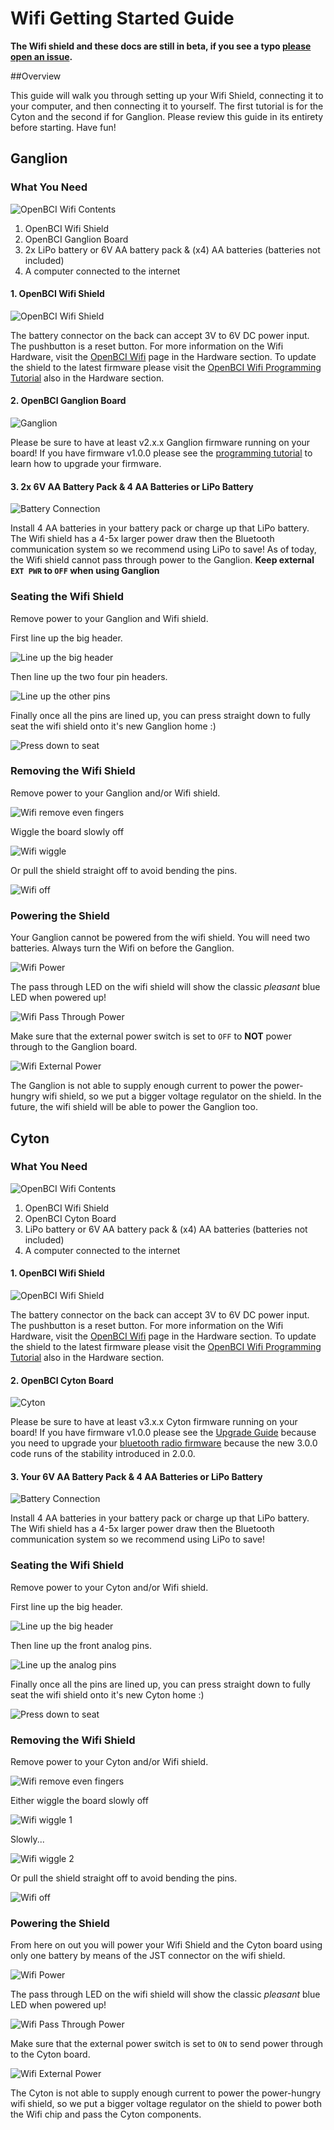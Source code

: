 # Wifi Getting Started Guide

**The Wifi shield and these docs are still in beta, if you see a typo [please open an issue](https://github.com/OpenBCI/Docs/issues/new).**

##Overview

This guide will walk you through setting up your Wifi Shield, connecting it to your computer, and then connecting it to yourself. The first tutorial is for the Cyton and the second if for Ganglion. Please review this guide in its entirety before starting. Have fun!

## Ganglion
### What You Need

![OpenBCI Wifi Contents](../assets/images/wifi_ganglion_what_you_need.jpg)

 1. OpenBCI Wifi Shield
 2. OpenBCI Ganglion Board
 3. 2x LiPo battery or 6V AA battery pack & (x4) AA batteries (batteries not included)
 4. A computer connected to the internet

#### 1. OpenBCI Wifi Shield

![OpenBCI Wifi Shield](../assets/images/wifi_head_shot.jpg)

The battery connector on the back can accept 3V to 6V DC power input. The pushbutton is a reset button. For more information on the Wifi Hardware, visit the [OpenBCI Wifi](http://docs.openbci.com/Hardware/11-Wifi) page in the Hardware section. To update the shield to the latest firmware please visit the [OpenBCI Wifi Programming Tutorial](http://docs.openbci.com/Hardware/11-Wifi_Programming_Tutorial) also in the Hardware section.


#### 2. OpenBCI Ganglion Board

![Ganglion](../assets/images/wifi_ganglion_headshot.jpg)

Please be sure to have at least v2.x.x Ganglion firmware running on your board! If you have firmware v1.0.0 please see the [programming tutorial](http://docs.openbci.com/Hardware/09-Ganglion_Programming_Tutorial) to learn how to upgrade your firmware.

#### 3. 2x  6V AA Battery Pack & 4 AA Batteries or LiPo Battery

![Battery Connection](../assets/images/wifi_ganglion_power.jpg)

Install 4 AA batteries in your battery pack or charge up that LiPo battery. The Wifi shield has a 4-5x larger power draw then the Bluetooth communication system so we recommend using LiPo to save! As of today, the Wifi shield cannot pass through power to the Ganglion. **Keep external `EXT PWR` to `OFF` when using Ganglion**

### Seating the Wifi Shield

Remove power to your Ganglion and Wifi shield.

First line up the big header.

![Line up the big header](../assets/images/wifi_ganglion_seating_1.jpg)

Then line up the two four pin headers.

![Line up the other pins](../assets/images/wifi_ganglion_seating_2.jpg)

Finally once all the pins are lined up, you can press straight down to fully seat the wifi shield onto it's new Ganglion home :)

![Press down to seat](../assets/images/wifi_ganglion_seating_3.jpg)

### Removing the Wifi Shield

Remove power to your Ganglion and/or Wifi shield.

![Wifi remove even fingers](../assets/images/wifi_ganglion_removing_1.jpg)

Wiggle the board slowly off

![Wifi wiggle](../assets/images/wifi_ganglion_removing_2.jpg)

Or pull the shield straight off to avoid bending the pins.

![Wifi off](../assets/images/wifi_removing_3.jpg)

### Powering the Shield

Your Ganglion cannot be powered from the wifi shield. You will need two batteries. Always turn the Wifi on before the Ganglion.

![Wifi Power](../assets/images/wifi_battery_connection.jpg)

The pass through LED on the wifi shield will show the classic _pleasant_ blue LED when powered up!

![Wifi Pass Through Power](../assets/images/wifi_ganglion_power_2.jpg)

Make sure that the external power switch is set to `OFF` to **NOT** power through to the Ganglion board.

![Wifi External Power](../assets/images/wifi_ganglion_pass_through_power.jpg)

The Ganglion is not able to supply enough current to power the power-hungry wifi shield, so we put a bigger voltage regulator on the shield. In the future, the wifi shield will be able to power the Ganglion too.

## Cyton
### What You Need

![OpenBCI Wifi Contents](../assets/images/wifi_what_you_need.jpg)

 1. OpenBCI Wifi Shield
 2. OpenBCI Cyton Board
 3. LiPo battery or 6V AA battery pack & (x4) AA batteries (batteries not included)
 4. A computer connected to the internet

#### 1. OpenBCI Wifi Shield

![OpenBCI Wifi Shield](../assets/images/wifi_head_shot.jpg)

The battery connector on the back can accept 3V to 6V DC power input. The pushbutton is a reset button. For more information on the Wifi Hardware, visit the [OpenBCI Wifi](http://docs.openbci.com/Hardware/11-Wifi) page in the Hardware section. To update the shield to the latest firmware please visit the [OpenBCI Wifi Programming Tutorial](http://docs.openbci.com/Hardware/11-Wifi_Programming_Tutorial) also in the Hardware section.


#### 2. OpenBCI Cyton Board

![Cyton](../assets/images/wifi_cyton.jpg)

Please be sure to have at least v3.x.x Cyton firmware running on your board! If you have firmware v1.0.0 please see the [Upgrade Guide](https://github.com/OpenBCI/OpenBCI_32bit_Library/blob/dev-3.0.0/UPGRADE_GUIDE.md) because you need to upgrade your [bluetooth radio firmware](https://github.com/OpenBCI/OpenBCI_Radios) because the new 3.0.0 code runs of the stability introduced in 2.0.0.

#### 3. Your 6V AA Battery Pack & 4 AA Batteries or LiPo Battery

![Battery Connection](../assets/images/wifi_battery_connection.jpg)

Install 4 AA batteries in your battery pack or charge up that LiPo battery. The Wifi shield has a 4-5x larger power draw then the Bluetooth communication system so we recommend using LiPo to save!

### Seating the Wifi Shield

Remove power to your Cyton and/or Wifi shield.

First line up the big header.

![Line up the big header](../assets/images/wifi_seating_1.jpg)

Then line up the front analog pins.

![Line up the analog pins](../assets/images/wifi_seating_2.jpg)

Finally once all the pins are lined up, you can press straight down to fully seat the wifi shield onto it's new Cyton home :)

![Press down to seat](../assets/images/wifi_seating_3.jpg)

### Removing the Wifi Shield

Remove power to your Cyton and/or Wifi shield.

![Wifi remove even fingers](../assets/images/wifi_removing_1.jpg)

Either wiggle the board slowly off

![Wifi wiggle 1](../assets/images/wifi_removing_2.jpg)

Slowly...

![Wifi wiggle 2](../assets/images/wifi_removing_3.jpg)

Or pull the shield straight off to avoid bending the pins.

![Wifi off](../assets/images/wifi_removing_4.jpg)

### Powering the Shield

From here on out you will power your Wifi Shield and the Cyton board using only one battery by means of the JST connector on the wifi shield.

![Wifi Power](../assets/images/wifi_battery_connection.jpg)

The pass through LED on the wifi shield will show the classic _pleasant_ blue LED when powered up!

![Wifi Pass Through Power](../assets/images/wifi_pass_through_power.jpg)

Make sure that the external power switch is set to `ON` to send power through to the Cyton board.

![Wifi External Power](../assets/images/wifi_what_you_need.jpg)

The Cyton is not able to supply enough current to power the power-hungry wifi shield, so we put a bigger voltage regulator on the shield to power both the Wifi chip and pass the Cyton components.

